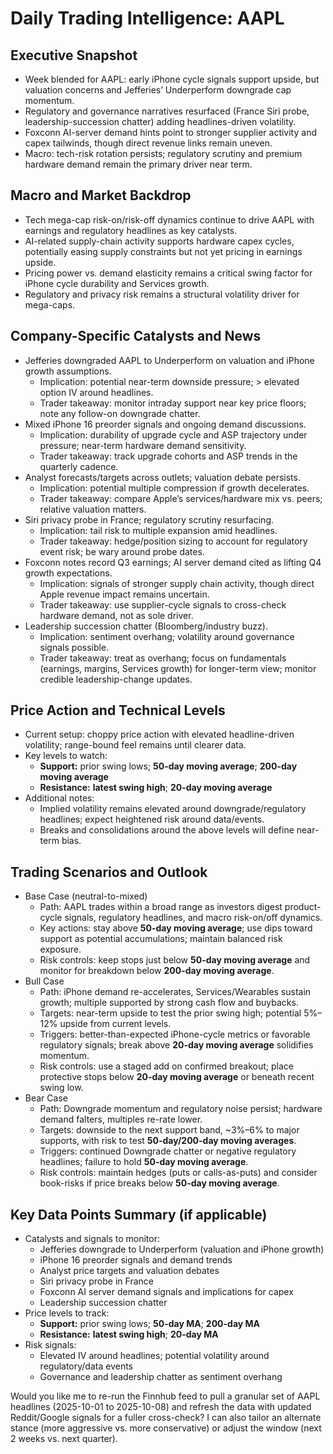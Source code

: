 # Daily Trading Intelligence: AAPL

## Executive Snapshot
- Week blended for AAPL: early iPhone cycle signals support upside, but valuation concerns and Jefferies’ Underperform downgrade cap momentum. 
- Regulatory and governance narratives resurfaced (France Siri probe, leadership-succession chatter) adding headlines-driven volatility.
- Foxconn AI-server demand hints point to stronger supplier activity and capex tailwinds, though direct revenue links remain uneven.
- Macro: tech-risk rotation persists; regulatory scrutiny and premium hardware demand remain the primary driver near term.

## Macro and Market Backdrop
- Tech mega-cap risk-on/risk-off dynamics continue to drive AAPL with earnings and regulatory headlines as key catalysts.
- AI-related supply-chain activity supports hardware capex cycles, potentially easing supply constraints but not yet pricing in earnings upside.
- Pricing power vs. demand elasticity remains a critical swing factor for iPhone cycle durability and Services growth.
- Regulatory and privacy risk remains a structural volatility driver for mega-caps.

## Company-Specific Catalysts and News
- Jefferies downgraded AAPL to Underperform on valuation and iPhone growth assumptions.
  - Implication: potential near-term downside pressure; > elevated option IV around headlines.
  - Trader takeaway: monitor intraday support near key price floors; note any follow-on downgrade chatter.
- Mixed iPhone 16 preorder signals and ongoing demand discussions.
  - Implication: durability of upgrade cycle and ASP trajectory under pressure; near-term hardware demand sensitivity.
  - Trader takeaway: track upgrade cohorts and ASP trends in the quarterly cadence.
- Analyst forecasts/targets across outlets; valuation debate persists.
  - Implication: potential multiple compression if growth decelerates.
  - Trader takeaway: compare Apple’s services/hardware mix vs. peers; relative valuation matters.
- Siri privacy probe in France; regulatory scrutiny resurfacing.
  - Implication: tail risk to multiple expansion amid headlines.
  - Trader takeaway: hedge/position sizing to account for regulatory event risk; be wary around probe dates.
- Foxconn notes record Q3 earnings; AI server demand cited as lifting Q4 growth expectations.
  - Implication: signals of stronger supply chain activity, though direct Apple revenue impact remains uncertain.
  - Trader takeaway: use supplier-cycle signals to cross-check hardware demand, not as sole driver.
- Leadership succession chatter (Bloomberg/industry buzz).
  - Implication: sentiment overhang; volatility around governance signals possible.
  - Trader takeaway: treat as overhang; focus on fundamentals (earnings, margins, Services growth) for longer-term view; monitor credible leadership-change updates.

## Price Action and Technical Levels
- Current setup: choppy price action with elevated headline-driven volatility; range-bound feel remains until clearer data.
- Key levels to watch:
  - **Support:** prior swing lows; **50-day moving average**; **200-day moving average**
  - **Resistance:** **latest swing high**; **20-day moving average**
- Additional notes:
  - Implied volatility remains elevated around downgrade/regulatory headlines; expect heightened risk around data/events.
  - Breaks and consolidations around the above levels will define near-term bias.

## Trading Scenarios and Outlook
- Base Case (neutral-to-mixed)
  - Path: AAPL trades within a broad range as investors digest product-cycle signals, regulatory headlines, and macro risk-on/off dynamics.
  - Key actions: stay above **50-day moving average**; use dips toward support as potential accumulations; maintain balanced risk exposure.
  - Risk controls: keep stops just below **50-day moving average** and monitor for breakdown below **200-day moving average**.
- Bull Case
  - Path: iPhone demand re-accelerates, Services/Wearables sustain growth; multiple supported by strong cash flow and buybacks.
  - Targets: near-term upside to test the prior swing high; potential 5%–12% upside from current levels.
  - Triggers: better-than-expected iPhone-cycle metrics or favorable regulatory signals; break above **20-day moving average** solidifies momentum.
  - Risk controls: use a staged add on confirmed breakout; place protective stops below **20-day moving average** or beneath recent swing low.
- Bear Case
  - Path: Downgrade momentum and regulatory noise persist; hardware demand falters, multiples re-rate lower.
  - Targets: downside to the next support band, ~3%–6% to major supports, with risk to test **50-day/200-day moving averages**.
  - Triggers: continued Downgrade chatter or negative regulatory headlines; failure to hold **50-day moving average**.
  - Risk controls: maintain hedges (puts or calls-as-puts) and consider book-risks if price breaks below **50-day moving average**.

## Key Data Points Summary (if applicable)
- Catalysts and signals to monitor:
  - Jefferies downgrade to Underperform (valuation and iPhone growth)
  - iPhone 16 preorder signals and demand trends
  - Analyst price targets and valuation debates
  - Siri privacy probe in France
  - Foxconn AI server demand signals and implications for capex
  - Leadership succession chatter
- Price levels to track:
  - **Support:** prior swing lows; **50-day MA**; **200-day MA**
  - **Resistance:** **latest swing high**; **20-day MA**
- Risk signals:
  - Elevated IV around headlines; potential volatility around regulatory/data events
  - Governance and leadership chatter as sentiment overhang

Would you like me to re-run the Finnhub feed to pull a granular set of AAPL headlines (2025-10-01 to 2025-10-08) and refresh the data with updated Reddit/Google signals for a fuller cross-check? I can also tailor an alternate stance (more aggressive vs. more conservative) or adjust the window (next 2 weeks vs. next quarter).
